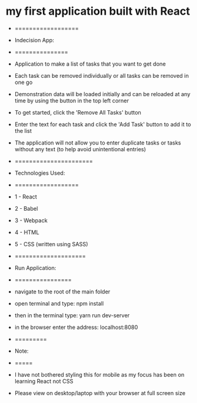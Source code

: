 # my first application built with React

* ==================
* Indecision App:
* ===============
* Application to make a list of tasks that you want to get done
* Each task can be removed individually or all tasks can be removed in one go
* Demonstration data will be loaded initially and can be reloaded at any time by using the button in the top left corner

* To get started, click the 'Remove All Tasks' button
* Enter the text for each task and click the 'Add Task' button to add it to the list
* The application will not allow you to enter duplicate tasks or tasks without any text (to help avoid unintentional entries)


* ======================
* Technologies Used:
* ==================
*  1 - React
*  2 - Babel
*  3 - Webpack
*  4 - HTML
*  5 - CSS (written using SASS)


* ====================
* Run Application:
* ================
*  navigate to the root of the main folder
*  open terminal and type: npm install
*  then in the terminal type: yarn run dev-server
*  in the browser enter the address: localhost:8080


* =========
* Note:
* =====
*  I have not bothered styling this for mobile as my focus has been on learning React not CSS
*  Please view on desktop/laptop with your browser at full screen size
